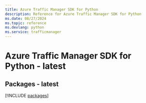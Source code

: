 ```yaml
---
title: Azure Traffic Manager SDK for Python
description: Reference for Azure Traffic Manager SDK for Python
ms.date: 08/27/2024
ms.topic: reference
ms.devlang: python
ms.service: trafficmanager
---
```

# Azure Traffic Manager SDK for Python - latest
## Packages - latest
[!INCLUDE [packages](traffic-manager-index.md)]